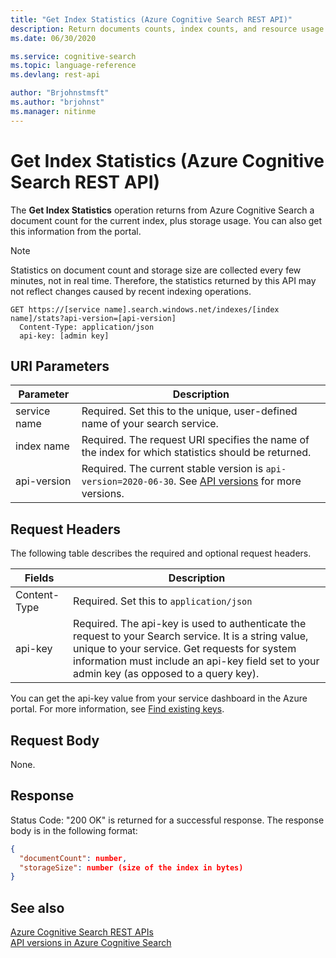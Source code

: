 ```yaml
---
title: "Get Index Statistics (Azure Cognitive Search REST API)"
description: Return documents counts, index counts, and resource usage metrics for an Azure Cognitive Search service.
ms.date: 06/30/2020

ms.service: cognitive-search
ms.topic: language-reference
ms.devlang: rest-api

author: "Brjohnstmsft"
ms.author: "brjohnst"
ms.manager: nitinme
---
```

# Get Index Statistics (Azure Cognitive Search REST API)
The **Get Index Statistics** operation returns from Azure Cognitive Search a document count for the current index, plus storage usage. You can also get this information from the portal.  

 > [!NOTE] 
 > Statistics on document count and storage size are collected every few minutes, not in real time. Therefore, the statistics returned by this API may not reflect changes caused by recent indexing operations. 

```http  
GET https://[service name].search.windows.net/indexes/[index name]/stats?api-version=[api-version]  
  Content-Type: application/json  
  api-key: [admin key]   
```  

 ## URI Parameters

| Parameter	  | Description  | 
|-------------|--------------|
| service name | Required. Set this to the unique, user-defined name of your search service. |
| index name  | Required. The request URI specifies the name of the index for which statistics should be returned. |
| api-version | Required. The current stable version is `api-version=2020-06-30`. See [API versions](search-service-api-versions.md) for more versions.|

## Request Headers 

The following table describes the required and optional request headers.  

|Fields              |Description      |  
|--------------------|-----------------|  
|Content-Type|Required. Set this to `application/json`|  
|api-key|Required. The api-key is used to authenticate the request to your Search service. It is a string value, unique to your service. Get requests for system information must include an api-key field set to your admin key (as opposed to a query key).|  

You can get the api-key value from your service dashboard in the Azure portal. For more information, see [Find existing keys](https://docs.microsoft.com/azure/search/search-security-api-keys#find-existing-keys). 

## Request Body  
 None.  

## Response  
 Status Code: "200 OK" is returned for a successful response. The response body is in the following format:  

```json
{  
  "documentCount": number,  
  "storageSize": number (size of the index in bytes)  
}  
```  

## See also  
 [Azure Cognitive Search REST APIs](index.md)   
 [API versions in Azure Cognitive Search](https://docs.microsoft.com/azure/search/search-api-versions)
